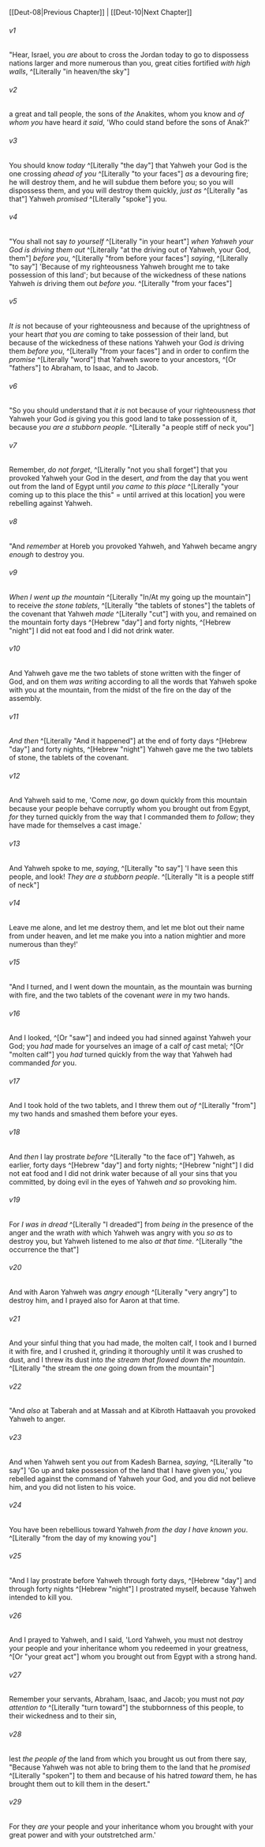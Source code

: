 ﻿---
aliases:
  - Deuteronomy 9
---

[[Deut-08|Previous Chapter]] | [[Deut-10|Next Chapter]]

###### v1
"Hear, Israel, you _are_ about to cross the Jordan today to go to dispossess nations larger and more numerous than you, great cities fortified _with high walls_, ^[Literally "in heaven/the sky"]

###### v2
a great and tall people, the sons of _the_ Anakites, whom you know and _of whom you_ have heard _it said_, 'Who could stand before the sons of Anak?'

###### v3
You should know _today_ ^[Literally "the day"] that Yahweh your God is the one crossing _ahead of you_ ^[Literally "to your faces"] _as_ a devouring fire; he will destroy them, and he will subdue them before you; so you will dispossess them, and you will destroy them quickly, _just as_ ^[Literally "as that"] Yahweh _promised_ ^[Literally "spoke"] you.

###### v4
"You shall not say _to yourself_ ^[Literally "in your heart"] _when Yahweh your God is driving them out_ ^[Literally "at the driving out of Yahweh, your God, them"] _before you_, ^[Literally "from before your faces"] _saying_, ^[Literally "to say"] 'Because of my righteousness Yahweh brought me to take possession of this land'; but because of the wickedness of these nations Yahweh _is_ driving them out _before you_. ^[Literally "from your faces"]

###### v5
_It is_ not because of your righteousness and because of the uprightness of your heart _that_ you _are_ coming to take possession of their land, but because of the wickedness of these nations Yahweh your God _is_ driving them _before you_, ^[Literally "from your faces"] and in order to confirm the _promise_ ^[Literally "word"] that Yahweh swore to your ancestors, ^[Or "fathers"] to Abraham, to Isaac, and to Jacob.

###### v6
"So you should understand that _it is_ not because of your righteousness _that_ Yahweh your God _is_ giving you this good land to take possession of it, because _you are a stubborn people_.  ^[Literally "a people stiff of neck you"]

###### v7
Remember, _do not forget_, ^[Literally "not you shall forget"] that you provoked Yahweh your God in the desert, _and_ from the day that you went out from the land of Egypt until _you came to this place_ ^[Literally "your coming up to this place the this" = until arrived at this location] you were rebelling against Yahweh.

###### v8
"And _remember_ at Horeb you provoked Yahweh, and Yahweh became angry _enough_ to destroy you.

###### v9
_When I went up the mountain_ ^[Literally "In/At my going up the mountain"] to receive _the stone tablets_, ^[Literally "the tablets of stones"] the tablets of the covenant that Yahweh _made_ ^[Literally "cut"] with you, and remained on the mountain forty days ^[Hebrew "day"] and forty nights, ^[Hebrew "night"] I did not eat food and I did not drink water.

###### v10
And Yahweh gave me the two tablets of stone written with the finger of God, and on them _was writing_ according to all the words that Yahweh spoke with you at the mountain, from the midst of the fire on the day of the assembly.

###### v11
_And then_ ^[Literally "And it happened"] at the end of forty days ^[Hebrew "day"] and forty nights, ^[Hebrew "night"] Yahweh gave me the two tablets of stone, the tablets of the covenant.

###### v12
And Yahweh said to me, 'Come _now_, go down quickly from this mountain because your people behave corruptly whom you brought out from Egypt, _for_ they turned quickly from the way that I commanded them _to follow_; they have made for themselves a cast image.'

###### v13
And Yahweh spoke to me, _saying_, ^[Literally "to say"] 'I have seen this people, and look! _They are a stubborn people_. ^[Literally "It is a people stiff of neck"]

###### v14
Leave me alone, and let me destroy them, and let me blot out their name from under heaven, and let me make you into a nation mightier and more numerous than they!'

###### v15
"And I turned, and I went down the mountain, as the mountain was burning with fire, and the two tablets of the covenant _were_ in my two hands.

###### v16
And I looked, ^[Or "saw"] and indeed you had sinned against Yahweh your God; you _had_ made for yourselves an image of a calf _of_ cast metal;  ^[Or "molten calf"] you _had_ turned quickly from the way that Yahweh had commanded _for_ you.

###### v17
And I took hold of the two tablets, and I threw them out _of_ ^[Literally "from"] my two hands and smashed them before your eyes.

###### v18
And _then_ I lay prostrate _before_ ^[Literally "to the face of"] Yahweh, as earlier, forty days ^[Hebrew "day"] and forty nights; ^[Hebrew "night"] I did not eat food and I did not drink water because of all your sins that you committed, by doing evil in the eyes of Yahweh _and so_ provoking him.

###### v19
For _I was in dread_ ^[Literally "I dreaded"] from _being in_ the presence of the anger and the wrath _with_ which Yahweh was angry with you _so as_ to destroy you, but Yahweh listened to me also _at that time_. ^[Literally "the occurrence the that"]

###### v20
And with Aaron Yahweh was _angry enough_ ^[Literally "very angry"] to destroy him, and I prayed also for Aaron at that time.

###### v21
And your sinful thing that you had made, the molten calf, I took and I burned it with fire, and I crushed it, grinding it thoroughly until it was crushed to dust, and I threw its dust into _the stream that flowed down the mountain_. ^[Literally "the stream the _one_ going down from the mountain"]

###### v22
"And _also_ at Taberah and at Massah and at Kibroth Hattaavah you provoked Yahweh to anger.

###### v23
And when Yahweh sent you _out_ from Kadesh Barnea, _saying_, ^[Literally "to say"] 'Go up and take possession of the land that I have given you,' you rebelled against the command of Yahweh your God, and you did not believe him, and you did not listen to his voice.

###### v24
You have been rebellious toward Yahweh _from the day I have known you_. ^[Literally "from the day of my knowing you"]

###### v25
"And I lay prostrate before Yahweh through forty days, ^[Hebrew "day"] and through forty nights ^[Hebrew "night"] I prostrated myself, because Yahweh intended to kill you.

###### v26
And I prayed to Yahweh, and I said, 'Lord Yahweh, you must not destroy your people and your inheritance whom you redeemed in your greatness, ^[Or "your great act"] whom you brought out from Egypt with a strong hand.

###### v27
Remember your servants, Abraham, Isaac, and Jacob; you must not _pay attention to_ ^[Literally "turn toward"] the stubbornness of this people, to their wickedness and to their sin,

###### v28
lest _the people of_ the land from which you brought us out from there say, "Because Yahweh was not able to bring them to the land that he _promised_ ^[Literally "spoken"] to them and because of his hatred _toward_ them, he has brought them out to kill them in the desert."

###### v29
For they _are_ your people and your inheritance whom you brought with your great power and with your outstretched arm.'